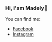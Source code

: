 ### Hi, i'am Madely👋
You can find me:
- [Facebook](https://www.facebook.com/madely.quispe.5/)
- [Instagram](https://www.instagram.com/madely_01/)

<!--
**Madely03/Madely03** is a ✨ _special_ ✨ repository because its `README.md` (this file) appears on your GitHub profile.

Here are some ideas to get you started:

- 🔭 I’m currently working on ...
- 🌱 I’m currently learning ...
- 👯 I’m looking to collaborate on ...
- 🤔 I’m looking for help with ...
- 💬 Ask me about ...
- 📫 How to reach me: ...
- 😄 Pronouns: ...
- ⚡ Fun fact: ...
-->

